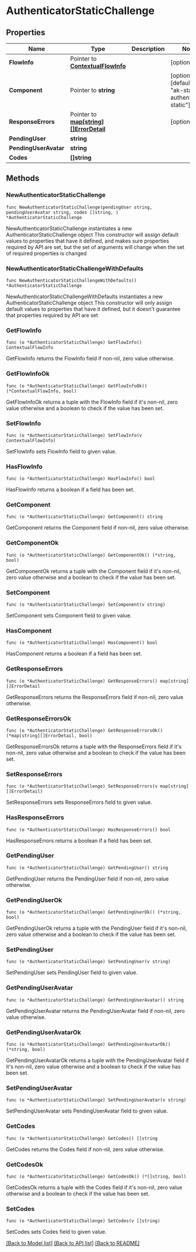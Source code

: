 # AuthenticatorStaticChallenge

## Properties

Name | Type | Description | Notes
------------ | ------------- | ------------- | -------------
**FlowInfo** | Pointer to [**ContextualFlowInfo**](ContextualFlowInfo.md) |  | [optional] 
**Component** | Pointer to **string** |  | [optional] [default to "ak-stage-authenticator-static"]
**ResponseErrors** | Pointer to [**map[string][]ErrorDetail**](array.md) |  | [optional] 
**PendingUser** | **string** |  | 
**PendingUserAvatar** | **string** |  | 
**Codes** | **[]string** |  | 

## Methods

### NewAuthenticatorStaticChallenge

`func NewAuthenticatorStaticChallenge(pendingUser string, pendingUserAvatar string, codes []string, ) *AuthenticatorStaticChallenge`

NewAuthenticatorStaticChallenge instantiates a new AuthenticatorStaticChallenge object
This constructor will assign default values to properties that have it defined,
and makes sure properties required by API are set, but the set of arguments
will change when the set of required properties is changed

### NewAuthenticatorStaticChallengeWithDefaults

`func NewAuthenticatorStaticChallengeWithDefaults() *AuthenticatorStaticChallenge`

NewAuthenticatorStaticChallengeWithDefaults instantiates a new AuthenticatorStaticChallenge object
This constructor will only assign default values to properties that have it defined,
but it doesn't guarantee that properties required by API are set

### GetFlowInfo

`func (o *AuthenticatorStaticChallenge) GetFlowInfo() ContextualFlowInfo`

GetFlowInfo returns the FlowInfo field if non-nil, zero value otherwise.

### GetFlowInfoOk

`func (o *AuthenticatorStaticChallenge) GetFlowInfoOk() (*ContextualFlowInfo, bool)`

GetFlowInfoOk returns a tuple with the FlowInfo field if it's non-nil, zero value otherwise
and a boolean to check if the value has been set.

### SetFlowInfo

`func (o *AuthenticatorStaticChallenge) SetFlowInfo(v ContextualFlowInfo)`

SetFlowInfo sets FlowInfo field to given value.

### HasFlowInfo

`func (o *AuthenticatorStaticChallenge) HasFlowInfo() bool`

HasFlowInfo returns a boolean if a field has been set.

### GetComponent

`func (o *AuthenticatorStaticChallenge) GetComponent() string`

GetComponent returns the Component field if non-nil, zero value otherwise.

### GetComponentOk

`func (o *AuthenticatorStaticChallenge) GetComponentOk() (*string, bool)`

GetComponentOk returns a tuple with the Component field if it's non-nil, zero value otherwise
and a boolean to check if the value has been set.

### SetComponent

`func (o *AuthenticatorStaticChallenge) SetComponent(v string)`

SetComponent sets Component field to given value.

### HasComponent

`func (o *AuthenticatorStaticChallenge) HasComponent() bool`

HasComponent returns a boolean if a field has been set.

### GetResponseErrors

`func (o *AuthenticatorStaticChallenge) GetResponseErrors() map[string][]ErrorDetail`

GetResponseErrors returns the ResponseErrors field if non-nil, zero value otherwise.

### GetResponseErrorsOk

`func (o *AuthenticatorStaticChallenge) GetResponseErrorsOk() (*map[string][]ErrorDetail, bool)`

GetResponseErrorsOk returns a tuple with the ResponseErrors field if it's non-nil, zero value otherwise
and a boolean to check if the value has been set.

### SetResponseErrors

`func (o *AuthenticatorStaticChallenge) SetResponseErrors(v map[string][]ErrorDetail)`

SetResponseErrors sets ResponseErrors field to given value.

### HasResponseErrors

`func (o *AuthenticatorStaticChallenge) HasResponseErrors() bool`

HasResponseErrors returns a boolean if a field has been set.

### GetPendingUser

`func (o *AuthenticatorStaticChallenge) GetPendingUser() string`

GetPendingUser returns the PendingUser field if non-nil, zero value otherwise.

### GetPendingUserOk

`func (o *AuthenticatorStaticChallenge) GetPendingUserOk() (*string, bool)`

GetPendingUserOk returns a tuple with the PendingUser field if it's non-nil, zero value otherwise
and a boolean to check if the value has been set.

### SetPendingUser

`func (o *AuthenticatorStaticChallenge) SetPendingUser(v string)`

SetPendingUser sets PendingUser field to given value.


### GetPendingUserAvatar

`func (o *AuthenticatorStaticChallenge) GetPendingUserAvatar() string`

GetPendingUserAvatar returns the PendingUserAvatar field if non-nil, zero value otherwise.

### GetPendingUserAvatarOk

`func (o *AuthenticatorStaticChallenge) GetPendingUserAvatarOk() (*string, bool)`

GetPendingUserAvatarOk returns a tuple with the PendingUserAvatar field if it's non-nil, zero value otherwise
and a boolean to check if the value has been set.

### SetPendingUserAvatar

`func (o *AuthenticatorStaticChallenge) SetPendingUserAvatar(v string)`

SetPendingUserAvatar sets PendingUserAvatar field to given value.


### GetCodes

`func (o *AuthenticatorStaticChallenge) GetCodes() []string`

GetCodes returns the Codes field if non-nil, zero value otherwise.

### GetCodesOk

`func (o *AuthenticatorStaticChallenge) GetCodesOk() (*[]string, bool)`

GetCodesOk returns a tuple with the Codes field if it's non-nil, zero value otherwise
and a boolean to check if the value has been set.

### SetCodes

`func (o *AuthenticatorStaticChallenge) SetCodes(v []string)`

SetCodes sets Codes field to given value.



[[Back to Model list]](../README.md#documentation-for-models) [[Back to API list]](../README.md#documentation-for-api-endpoints) [[Back to README]](../README.md)


